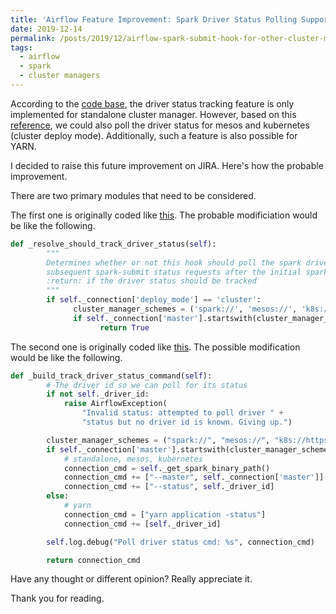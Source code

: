 ```yaml
---
title: 'Airflow Feature Improvement: Spark Driver Status Polling Support for YARN, Mesos & K8S'
date: 2019-12-14
permalink: /posts/2019/12/airflow-spark-submit-hook-for-other-cluster-managers/
tags:
  - airflow
  - spark
  - cluster managers
---
```


According to the <a href="https://github.com/apache/airflow/blob/master/airflow/contrib/hooks/spark_submit_hook.py#L162">code base</a>, the driver status tracking feature is only implemented for standalone cluster manager. However, based on this <a href="https://github.com/apache/spark/blob/master/core/src/main/scala/org/apache/spark/deploy/SparkSubmitArguments.scala#L543">reference</a>, we could also poll the driver status for mesos and kubernetes (cluster deploy mode). Additionally, such a feature is also possible for YARN.

I decided to raise this future improvement on JIRA. Here's how the probable improvement.

There are two primary modules that need to be considered.

The first one is originally coded like <a href="https://github.com/apache/airflow/blob/master/airflow/contrib/hooks/spark_submit_hook.py#L162">this</a>. The probable modificiation would be like the following.

```python
def _resolve_should_track_driver_status(self):
        """
        Determines whether or not this hook should poll the spark driver status through
        subsequent spark-submit status requests after the initial spark-submit request
        :return: if the driver status should be tracked
        """
        if self._connection['deploy_mode'] == 'cluster':
              cluster_manager_schemes = ('spark://', 'mesos://', 'k8s://https://', 'yarn')
              if self._connection['master'].startswith(cluster_manager_schemes):
                    return True
```

The second one is originally coded like <a href="https://github.com/apache/airflow/blob/master/airflow/contrib/hooks/spark_submit_hook.py#L309">this</a>. The possible modification would be like the following.

```python
def _build_track_driver_status_command(self):
        # The driver id so we can poll for its status
        if not self._driver_id:
            raise AirflowException(
                "Invalid status: attempted to poll driver " +
                "status but no driver id is known. Giving up.")

        cluster_manager_schemes = ("spark://", "mesos://", "k8s://https://")
        if self._connection['master'].startswith(cluster_manager_schemes): 
            # standalone, mesos, kubernetes
            connection_cmd = self._get_spark_binary_path()
            connection_cmd += ["--master", self._connection['master']]
            connection_cmd += ["--status", self._driver_id]
        else:
            # yarn
            connection_cmd = ["yarn application -status"]
            connection_cmd += [self._driver_id]

        self.log.debug("Poll driver status cmd: %s", connection_cmd)

        return connection_cmd
```

Have any thought or different opinion? Really appreciate it.

Thank you for reading.
